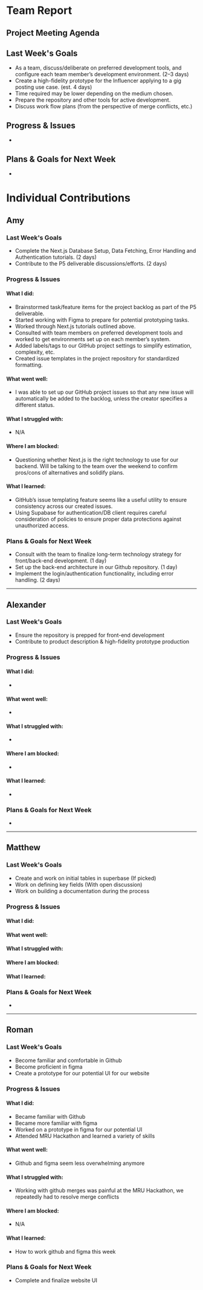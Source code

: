 # Team Report

## Project Meeting Agenda

## Last Week's Goals
- As a team, discuss/deliberate on preferred development tools, and configure each team member’s development environment. (2–3 days)
- Create a high-fidelity prototype for the Influencer applying to a gig posting use case. (est. 4 days)
- Time required may be lower depending on the medium chosen.
- Prepare the repository and other tools for active development.
- Discuss work flow plans (from the perspective of merge conflicts, etc.)

## Progress & Issues
-

## Plans & Goals for Next Week
-

# Individual Contributions

## Amy
### Last Week's Goals
- Complete the Next.js Database Setup, Data Fetching, Error Handling and Authentication tutorials. (2 days)
- Contribute to the P5 deliverable discussions/efforts. (2 days)

### Progress & Issues
#### What I did:
- Brainstormed task/feature items for the project backlog as part of the P5 deliverable.
- Started working with Figma to prepare for potential prototyping tasks.
- Worked through Next.js tutorials outlined above.
- Consulted with team members on preferred development tools and worked to get environments set up on each member’s system.
- Added labels/tags to our GitHub project settings to simplify estimation, complexity, etc.
- Created issue templates in the project repository for standardized formatting.

#### What went well:
- I was able to set up our GitHub project issues so that any new issue will automatically be added to the backlog, unless the creator specifies a different status. 

#### What I struggled with:
- N/A

#### Where I am blocked:
- Questioning whether Next.js is the right technology to use for our backend. Will be talking to the team over the weekend to confirm pros/cons of alternatives and solidify plans.

#### What I learned:
- GitHub’s issue templating feature seems like a useful utility to ensure consistency across our created issues.
- Using Supabase for authentication/DB client requires careful consideration of policies to ensure proper data protections against unauthorized access.

### Plans & Goals for Next Week
- Consult with the team to finalize long-term technology strategy for front/back-end development. (1 day)
- Set up the back-end architecture in our Github repository. (1 day)
- Implement the login/authentication functionality, including error handling. (2 days)

---

## Alexander
### Last Week's Goals
- Ensure the repository is prepped for front-end development
- Contribute to product description & high-fidelity prototype production

### Progress & Issues
#### What I did:
-

#### What went well:
-

#### What I struggled with:
-

#### Where I am blocked:
-

#### What I learned:
-

### Plans & Goals for Next Week
-

---

## Matthew
### Last Week's Goals
- Create and work on initial tables in superbase (If picked)
- Work on defining key fields (With open discussion)
- Work on building a documentation during the process

### Progress & Issues
#### What I did:

#### What went well:

#### What I struggled with:

#### Where I am blocked:

#### What I learned:

### Plans & Goals for Next Week
-

---

## Roman
### Last Week's Goals
- Become familiar and comfortable in Github 
- Become proficient in figma
- Create a prototype for our potential UI for our website

### Progress & Issues
#### What I did:
- Became familiar with Github
- Became more familiar with figma
- Worked on a prototype in figma for our potential UI
- Attended MRU Hackathon and learned a variety of skills

#### What went well:
- Github and figma seem less overwhelming anymore

#### What I struggled with:
- Working with github merges was painful at the MRU Hackathon, we repeatedly had to resolve merge conflicts

#### Where I am blocked:
- N/A

#### What I learned:
- How to work github and figma this week

### Plans & Goals for Next Week
- Complete and finalize website UI
